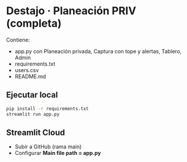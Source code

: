 
# Destajo · Planeación PRIV (completa)
Contiene:
- app.py con Planeación privada, Captura con tope y alertas, Tablero, Admin
- requirements.txt
- users.csv
- README.md

## Ejecutar local
```bash
pip install -r requirements.txt
streamlit run app.py
```

## Streamlit Cloud
- Subir a GitHub (rama main)
- Configurar **Main file path = app.py**
